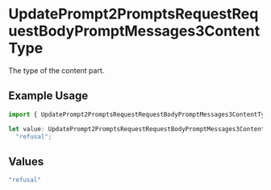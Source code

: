 # UpdatePrompt2PromptsRequestRequestBodyPromptMessages3ContentType

The type of the content part.

## Example Usage

```typescript
import { UpdatePrompt2PromptsRequestRequestBodyPromptMessages3ContentType } from "@orq-ai/node/models/operations";

let value: UpdatePrompt2PromptsRequestRequestBodyPromptMessages3ContentType =
  "refusal";
```

## Values

```typescript
"refusal"
```